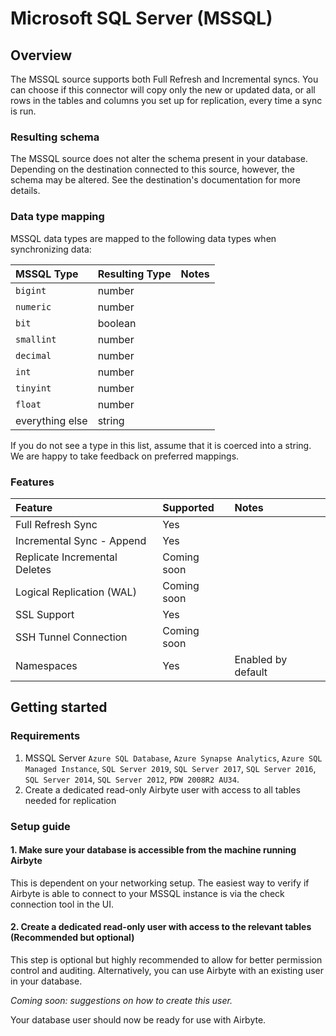 # Microsoft SQL Server \(MSSQL\)

## Overview

The MSSQL source supports both Full Refresh and Incremental syncs. You can choose if this connector will copy only the new or updated data, or all rows in the tables and columns you set up for replication, every time a sync is run.

### Resulting schema

The MSSQL source does not alter the schema present in your database. Depending on the destination connected to this source, however, the schema may be altered. See the destination's documentation for more details.

### Data type mapping

MSSQL data types are mapped to the following data types when synchronizing data:

| MSSQL Type | Resulting Type | Notes |
| :--- | :--- | :--- |
| `bigint` | number |  |
| `numeric` | number |  |
| `bit` | boolean |  |
| `smallint` | number |  |
| `decimal` | number |  |
| `int` | number |  |
| `tinyint` | number |  |
| `float` | number |  |
| everything else | string |  |

If you do not see a type in this list, assume that it is coerced into a string. We are happy to take feedback on preferred mappings.

### Features

| Feature | Supported | Notes |
| :--- | :--- | :--- |
| Full Refresh Sync | Yes |
| Incremental Sync - Append | Yes |
| Replicate Incremental Deletes | Coming soon |
| Logical Replication \(WAL\) | Coming soon |
| SSL Support | Yes |
| SSH Tunnel Connection | Coming soon |
| Namespaces | Yes | Enabled by default |

## Getting started

### Requirements

1. MSSQL Server `Azure SQL Database`, `Azure Synapse Analytics`, `Azure SQL Managed Instance`, `SQL Server 2019`, `SQL Server 2017`, `SQL Server 2016`, `SQL Server 2014`, `SQL Server 2012`, `PDW 2008R2 AU34`.
2. Create a dedicated read-only Airbyte user with access to all tables needed for replication

### Setup guide

#### 1. Make sure your database is accessible from the machine running Airbyte

This is dependent on your networking setup. The easiest way to verify if Airbyte is able to connect to your MSSQL instance is via the check connection tool in the UI.

#### 2. Create a dedicated read-only user with access to the relevant tables \(Recommended but optional\)

This step is optional but highly recommended to allow for better permission control and auditing. Alternatively, you can use Airbyte with an existing user in your database.

_Coming soon: suggestions on how to create this user._

Your database user should now be ready for use with Airbyte.

